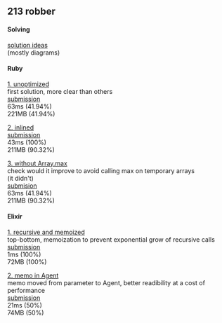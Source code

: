 ## 213 robber

#### Solving
[solution ideas](./213-robber/solving.md)<br>
(mostly diagrams)

#### Ruby
[1. unoptimized](./213-robber/1-rb/solution.rb)<br>
first solution, more clear than others<br>
[submission](https://leetcode.com/submissions/detail/1397543026/)<br>
63ms (41.94%)<br>
221MB (41.94%)

[2. inlined](./213-robber/2-rb/solution.rb)<br>
[submission](https://leetcode.com/submissions/detail/1397630686/)<br>
43ms (100%)<br>
211MB (90.32%)

[3. without Array.max](./213-robber/3-rb/solution.rb)<br>
check would it improve to avoid calling max on temporary arrays<br>
(it didn't)<br>
[submision](https://leetcode.com/submissions/detail/1397606332/)<br>
63ms (41.94%)<br>
211MB (90.32%)

#### Elixir
[1. recursive and memoized](./213-robber/4-ex/lib/solution.ex)<br>
top-bottom, memoization to prevent exponential grow of recursive calls<br>
[submission](https://leetcode.com/submissions/detail/1400044490/)<br>
1ms (100%)<br>
72MB (100%)

[2. memo in Agent](./213-robber/5-ex/lib/solution.ex)<br>
memo moved from parameter to Agent, better readibility at a cost of performance<br>
[submission](https://leetcode.com/submissions/detail/1404058373/)<br>
21ms (50%)<br>
74MB (50%)
